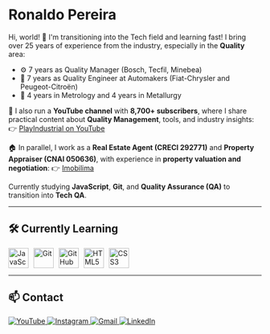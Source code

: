 # Ronaldo Pereira

Hi, world! 👋 I'm transitioning into the Tech field and learning fast! I bring over 25 years of experience from the industry, especially in the **Quality** area:

- ⚙️ 7 years as Quality Manager (Bosch, Tecfil, Minebea)
- 🚗 7 years as Quality Engineer at Automakers (Fiat-Chrysler and Peugeot-Citroën)
- 🧪 4 years in Metrology and 4 years in Metallurgy

🎥 I also run a **YouTube channel** with **8,700+ subscribers**, where I share practical content about **Quality Management**, tools, and industry insights: 👉 [PlayIndustrial on YouTube](https://www.youtube.com/@PlayIndustrial)

🏠 In parallel, I work as a **Real Estate Agent (CRECI 292771)** and **Property Appraiser (CNAI 050636)**, with experience in **property valuation and negotiation**: 👉 [Imobilima](https://imobilima.wordpress.com/)

Currently studying **JavaScript**, **Git**, and **Quality Assurance (QA)** to transition into **Tech QA**.

---

## 🛠️ Currently Learning

<div style="display: flex; gap: 10px; align-items: center;">
  <img src="https://cdn.jsdelivr.net/gh/devicons/devicon@latest/icons/javascript/javascript-original.svg" height="40" alt="JavaScript"/>
  <img src="https://cdn.jsdelivr.net/gh/devicons/devicon@latest/icons/git/git-original-wordmark.svg" height="40" alt="Git"/>
  <img src="https://cdn.jsdelivr.net/gh/devicons/devicon@latest/icons/github/github-original-wordmark.svg" height="40" alt="GitHub"/>
  <img src="https://cdn.jsdelivr.net/gh/devicons/devicon@latest/icons/html5/html5-original.svg" height="40" alt="HTML5"/>
  <img src="https://cdn.jsdelivr.net/gh/devicons/devicon@latest/icons/css3/css3-original.svg" height="40" alt="CSS3"/>
</div>

---

## 📫 Contact

<div>
  <a href="https://www.youtube.com/@PlayIndustrial" target="_blank">
    <img src="https://img.shields.io/badge/YouTube-FF0000?style=for-the-badge&logo=youtube&logoColor=white" alt="YouTube"/>
  </a>
  <a href="https://www.instagram.com/imoblima/" target="_blank">
    <img src="https://img.shields.io/badge/Instagram-%23E4405F?style=for-the-badge&logo=instagram&logoColor=white" alt="Instagram"/>
  </a>
  <a href="mailto:ronaldo.lp.oficial@gmail.com">
    <img src="https://img.shields.io/badge/Gmail-D14836?style=for-the-badge&logo=gmail&logoColor=white" alt="Gmail"/>
  </a>
  <a href="https://www.linkedin.com/in/qualidade-sqe-lean-eqf-fmea-vda-auditor-iso/" target="_blank">
    <img src="https://img.shields.io/badge/LinkedIn-%230077B5?style=for-the-badge&logo=linkedin&logoColor=white" alt="LinkedIn"/>
  </a>   
</div>
